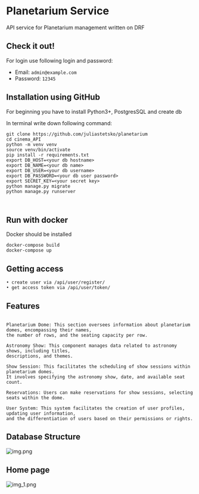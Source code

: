 # Planetarium Service

API service for Planetarium management written on DRF

## Check it out!

For login use following login and password:
* Email: `admin@example.com`
* Password: `12345`


## Installation using GitHub

For beginning you have to install Python3+, PostgresSQL and create db

In terminal write down following command:
```shell
git clone https://github.com/juliastetsko/planetarium
cd cinema_API
python -m venv venv 
source venv/bin/activate 
pip install -r requirements.txt
export DB_HOST=<your db hostname>
export DB_NAME=<your db name>
export DB_USER=<your db username>
export DB_PASSWORD=<your db user password>
export SECRET_KEY=<your secret key>
python manage.py migrate
python manage.py runserver



```
## Run with docker

Docker should be installed
```shell
docker-compose build
docker-compose up

```
## Getting access

```shell
• create user via /api/user/register/
• get access token via /api/user/token/
```

## Features
```

Planetarium Dome: This section oversees information about planetarium domes, encompassing their names,
the number of rows, and the seating capacity per row.

Astronomy Show: This component manages data related to astronomy shows, including titles,
descriptions, and themes.

Show Session: This facilitates the scheduling of show sessions within planetarium domes.
It involves specifying the astronomy show, date, and available seat count.

Reservations: Users can make reservations for show sessions, selecting seats within the dome.

User System: This system facilitates the creation of user profiles, updating user information,
and the differentiation of users based on their permissions or rights.
```

## Database Structure

![img.png](img.png)
## Home page
![img_1.png](img_1.png)

